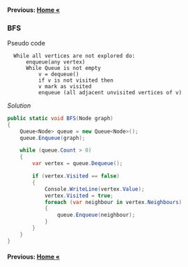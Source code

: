 #### Previous: [Home &laquo;](../Graphs.md)

### BFS

Pseudo code
      
      While all vertices are not explored do:
          enqueue(any vertex)
          While Queue is not empty
              v = dequeue()
              if v is not visited then
              v mark as visited
              enqueue (all adjacent unvisited vertices of v)

*Solution*

``` cs 
public static void BFS(Node graph)
{
    Queue<Node> queue = new Queue<Node>();
    queue.Enqueue(graph);

    while (queue.Count > 0)
    {
        var vertex = queue.Dequeue();

        if (vertex.Visited == false)
        {
            Console.WriteLine(vertex.Value);
            vertex.Visited = true;
            foreach (var neighbour in vertex.Neighbours)
            {
                queue.Enqueue(neighbour);
            }
        }
    }
}
```

#### Previous: [Home &laquo;](../Graphs.md)
